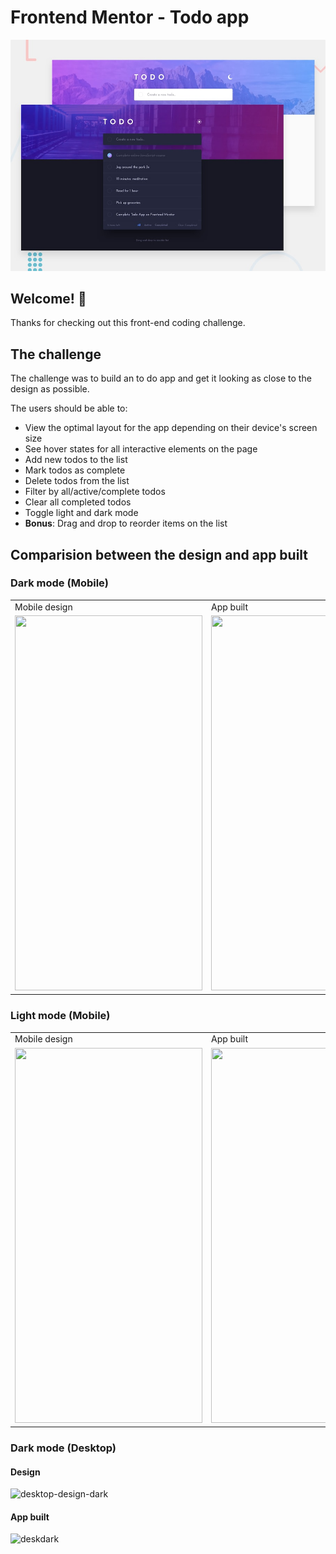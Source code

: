 # Frontend Mentor - Todo app

![Design preview for the Todo app coding challenge](./design/desktop-preview.jpg)

## Welcome! 👋

Thanks for checking out this front-end coding challenge.

## The challenge

The challenge was to build an to do app and get it looking as close to the design as possible.

The users should be able to:

- View the optimal layout for the app depending on their device's screen size
- See hover states for all interactive elements on the page
- Add new todos to the list
- Mark todos as complete
- Delete todos from the list
- Filter by all/active/complete todos
- Clear all completed todos
- Toggle light and dark mode
- **Bonus**: Drag and drop to reorder items on the list

## Comparision between the design and app built

### Dark mode (Mobile)
 <table>
  <tr>
    <td>Mobile design</td>
    <td>App built</td>
  </tr>
  <tr>
    <td><img src="https://user-images.githubusercontent.com/51066402/142054177-1d074ebc-6133-46d1-9db2-3d668139490b.jpg" width=300 height=600></td>
    <td><img src="https://user-images.githubusercontent.com/51066402/142054294-a39f1f86-5a48-4795-a8da-e358c0922c9e.png" width=300 height=600></td>
  </tr>
 </table>
 
### Light mode (Mobile)
<table>
  <tr>
    <td>Mobile design</td>
    <td>App built</td>
  </tr>
  <tr>
    <td><img src="https://user-images.githubusercontent.com/51066402/142057359-8590b49e-e1b2-46b4-bce2-a5f9854e3a33.jpg" width=300 height=600></td>
    <td><img src="https://user-images.githubusercontent.com/51066402/142057459-bf3a2f5a-f2bc-47df-ac14-dfd4d3e771d4.png" width=300 height=600></td>
  </tr>
</table>

### Dark mode (Desktop)
#### Design
![desktop-design-dark](https://user-images.githubusercontent.com/51066402/142059280-4453664c-1e93-472a-9969-18efce4dd950.jpg)
#### App built
![deskdark](https://user-images.githubusercontent.com/51066402/142059764-6c5a9ef0-7af0-4c00-89cd-bd7649345886.png)




